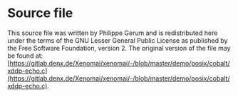 # Source file

This source file was written by Philippe Gerum and is redistributed here under the terms of the GNU Lesser General Public License as published by the Free Software Foundation, version 2.
The original version of the file may be found at: [https://gitlab.denx.de/Xenomai/xenomai/-/blob/master/demo/posix/cobalt/xddp-echo.c](https://gitlab.denx.de/Xenomai/xenomai/-/blob/master/demo/posix/cobalt/xddp-echo.c).
